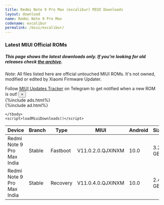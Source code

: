 ```yaml
---
title: Redmi Note 9 Pro Max (excalibur) MIUI Downloads
layout: download
name: Redmi Note 9 Pro Max
codename: excalibur
permalink: /miui/excalibur/
---
```

### Latest MIUI Official ROMs
##### This page shows the latest downloads only. If you're looking for old releases check [the archive](/archive/miui/excalibur/).
*Note*: All files listed here are official untouched MIUI ROMs. It's not owned, modified or edited by Xiaomi Firmware Updater.

<div class="alert alert-primary alert-dismissible fade show" role="alert">
    Follow <a href="https://t.me/MIUIUpdatesTracker" class="alert-link">MIUI Updates Tracker</a> on Telegram to get notified when a new ROM is out!
    <button type="button" class="close" data-dismiss="alert" aria-label="Close">
        <span aria-hidden="true">&times;</span>
    </button>
</div>
{%include ads.html%}
<div class="table-responsive-md" id="table-wrapper">
{%include ad.html%}
<table id="miui" class="display dt-responsive compact table table-striped table-hover table-sm">
    <thead class="thead-dark">
        <tr>
            <th data-ref="device">Device</th>
            <th data-ref="branch">Branch</th>
            <th data-ref="type">Type</th>
            <th data-ref="miui">MIUI</th>
            <th data-ref="android">Android</th>
            <th data-ref="size">Size</th>
            <th data-ref="size">Date</th>
            <th data-ref="link">Link</th>
        </tr>
    </thead>
    <tbody>
    <tr><td>Redmi Note 9 Pro Max India</td><td>Stable</td><td>Fastboot</td><td>V11.0.2.0.QJXINXM</td><td>10.0</td><td>3.2 GB</td><td>2020-04-29</td><td><a href="/miui/excalibur/stable/V11.0.2.0.QJXINXM/">Download</a></td></tr>
<tr><td>Redmi Note 9 Pro Max India</td><td>Stable</td><td>Recovery</td><td>V11.0.4.0.QJXINXM</td><td>10.0</td><td>2.4 GB</td><td>2020-07-14</td><td><a href="/miui/excalibur/stable/V11.0.4.0.QJXINXM/">Download</a></td></tr>

    </tbody>
    <script>loadMiuiDownloads()</script>
</table>
</div>
